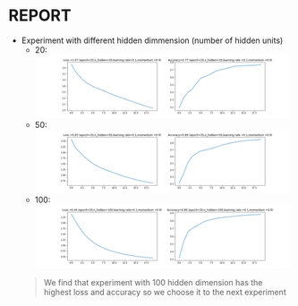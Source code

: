# REPORT
* Experiment with different hidden dimmension (number of hidden units)
    * 20: ![](https://github.com/thanhvinhle26/CINAMON_AI/blob/master/NeuralNetwork/epoch%3D20%20n_hidden%3D20%20learning%20rate%20%3D%200.1%20momentum%20%3D%200.9.png)
    * 50: ![](https://github.com/thanhvinhle26/CINAMON_AI/blob/master/NeuralNetwork/epoch%3D20%20n_hidden%3D50%20learning%20rate%20%3D%200.1%20momentum%20%3D%200.9.png)
    * 100: ![](https://github.com/thanhvinhle26/CINAMON_AI/blob/master/NeuralNetwork/epoch%3D20%20n_hidden%3D100%20learning%20rate%20%3D%200.1%20momentum%20%3D%200.9.png)
    > We find that experiment with 100 hidden dimension has the highest loss and accuracy so we choose it to the next experiment
        
    
